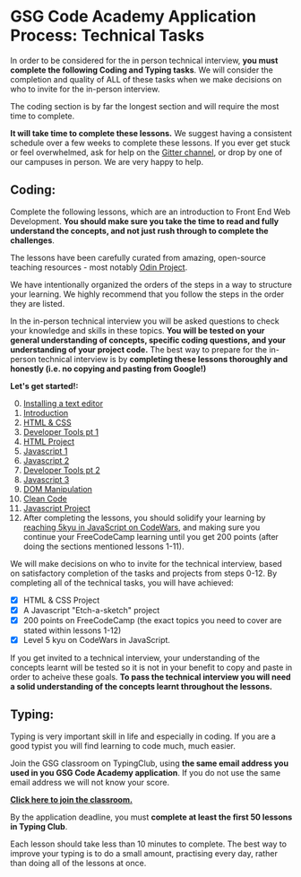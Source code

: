 # GSG Code Academy Application Process: Technical Tasks

In order to be considered for the in person technical interview, **you must complete the following Coding and Typing tasks**. We will consider the completion and quality of ALL of these tasks when we make decisions on who to invite for the in-person interview. 

The coding section is by far the longest section and will require the most time to complete. 

**It will take time to complete these lessons.** We suggest having a consistent schedule over a few weeks to complete these lessons. If you ever get stuck or feel overwhelmed, ask for help on the [Gitter channel](https://gitter.im/gazaskygeeks/code_academy_applicants#), or drop by one of our campuses in person. We are very happy to help.

## Coding:

Complete the following lessons, which are an introduction to Front End Web Development. **You should make sure you take the time to read and fully understand the concepts, and not just rush through to complete the challenges**.

The lessons have been carefully curated from amazing, open-source teaching resources - most notably [Odin Project](https://www.theodinproject.com/). 

We have intentionally organized the orders of the steps in a way to structure your learning. We highly recommend that you follow the steps in the order they are listed.


In the in-person technical interview you will be asked questions to check your knowledge and skills in these topics. **You will be tested on your general understanding of concepts, specific coding questions, and your understanding of your project code.** The best way to prepare for the in-person technical interview is by **completing these lessons thoroughly and honestly (i.e. no copying and pasting from Google!)**
 

**Let's get started!:**

0. [Installing a text editor](pre-requisites/00-installations.md)
1. [Introduction](pre-requisites/01-introduction.md)
2. [HTML & CSS](pre-requisites/02-html-css.md)
3. [Developer Tools pt 1](pre-requisites/03-dev-tools.md)
4. [HTML Project](pre-requisites/04-project.md)
5. [Javascript 1](pre-requisites/05-javascript-1.md)
6. [Javascript 2](pre-requisites/06-javascript-2.md)
7. [Developer Tools pt 2](pre-requisites/07-dev-tools-2.md)
8. [Javascript 3](pre-requisites/08-javascript-3.md)
9. [DOM Manipulation](pre-requisites/09-dom-manipulation.md)
10. [Clean Code](pre-requisites/10-clean-code.md)
11. [Javascript Project](pre-requisites/11-project-js.md)
12. After completing the lessons, you should solidify your learning by [reaching 5kyu in JavaScript on CodeWars](https://www.codewars.com), and making sure you continue your FreeCodeCamp learning until you get 200 points (after doing the sections mentioned lessons 1-11).


We will make decisions on who to invite for the technical interview, based on satisfactory completion of the tasks and projects from steps 0-12. By completing all of the technical tasks, you will have achieved: 
- [x] HTML & CSS Project
- [x] A Javascript "Etch-a-sketch" project
- [x] 200 points on FreeCodeCamp (the exact topics you need to cover are stated within lessons 1-12)
- [x] Level 5 kyu on CodeWars in JavaScript.

If you get invited to a technical interview, your understanding of the concepts learnt will be tested so it is not in your benefit to copy and paste in order to acheive these goals. **To pass the technical interview you will need a solid understanding of the concepts learnt throughout the lessons.**


## Typing:
Typing is very important skill in life and especially in coding. If you are a good typist you will find learning to code much, much easier.

Join the GSG classroom on TypingClub, using **the same email address you used in you GSG Code Academy application**. If you do not use the same email address we will not know your score.

**[Click here to join the classroom.](https://gsg-code-academy.typingclub.com/signup/GMUR84A)**

By the application deadline, you must **complete at least the first 50 lessons in Typing Club**.

Each lesson should take less than 10 minutes to complete. The best way to improve your typing is to do a small amount, practising every day, rather than doing all of the lessons at once.
